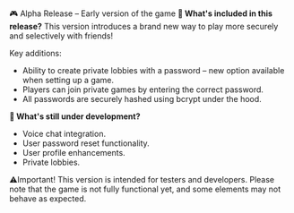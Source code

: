 🎮 Alpha Release – Early version of the game
**🔧 What's included in this release?**
This version introduces a brand new way to play more securely and selectively with friends!

Key additions: 
- Ability to create private lobbies with a password – new option available when setting up a game.
- Players can join private games by entering the correct password.
- All passwords are securely hashed using bcrypt under the hood.

**🚧 What's still under development?**
- Voice chat integration.
- User password reset functionality.
- User profile enhancements.
- Private lobbies.

⚠️Important! This version is intended for testers and developers. Please note that the game is not fully functional yet, and some elements may not behave as expected.
